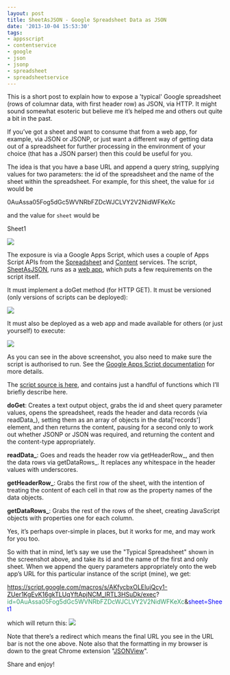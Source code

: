 ```yaml
---
layout: post
title: SheetAsJSON - Google Spreadsheet Data as JSON
date: '2013-10-04 15:53:30'
tags:
- appsscript
- contentservice
- google
- json
- jsonp
- spreadsheet
- spreadsheetservice
---
```



This is a short post to explain how to expose a 'typical' Google spreadsheet (rows of columnar data, with first header row) as JSON, via HTTP. It might sound somewhat esoteric but believe me it’s helped me and others out quite a bit in the past.

If you’ve got a sheet and want to consume that from a web app, for example, via JSON or JSONP, or just want a different way of getting data out of a spreadsheet for further processing in the environment of your choice (that has a JSON parser) then this could be useful for you.

The idea is that you have a base URL and append a query string, supplying values for two parameters: the id of the spreadsheet and the name of the sheet within the spreadsheet. For example, for this sheet, the value for `id` would be

0AuAssa05Fog5dGc5WVNRbFZDcWJCLVY2V2NidWFKeXc

and the value for `sheet` would be

Sheet1

![](//qmacro.org/content/images/2013/10/sheet1.png)

The exposure is via a Google Apps Script, which uses a couple of Apps Script APIs from the [Spreadsheet](https://developers.google.com/apps-script/reference/spreadsheet/) and [Content](https://developers.google.com/apps-script/reference/content/) services. The script, [SheetAsJSON](https://script.google.com/d/143u0RLuppsmYJ0B3wzo6i0jZYSfIFV2NLJMHPM-Sqczpr9bLwdffc-Wx/edit?usp=sharing), runs as a [web app](https://developers.google.com/apps-script/execution_web_apps), which puts a few requirements on the script itself.

It must implement a doGet method (for HTTP GET). It must be versioned (only versions of scripts can be deployed):

![](//qmacro.org/content/images/2013/10/version.png)

It must also be deployed as a web app and made available for others (or just yourself) to execute:

![](//qmacro.org/content/images/2013/10/deploy-268x300.png)

As you can see in the above screenshot, you also need to make sure the script is authorised to run. See the [Google Apps Script documentation](https://developers.google.com/apps-script/) for more details.

The [script source is here](https://script.google.com/d/143u0RLuppsmYJ0B3wzo6i0jZYSfIFV2NLJMHPM-Sqczpr9bLwdffc-Wx/edit?usp=sharing), and contains just a handful of functions which I’ll briefly describe here.

**doGet**: Creates a text output object, grabs the id and sheet query parameter values, opens the spreadsheet, reads the header and data records (via readData_), setting them as an array of objects in the data['records'] element, and then returns the content, pausing for a second only to work out whether JSONP or JSON was required, and returning the content and the content-type appropriately.

**readData_**: Goes and reads the header row via getHeaderRow_, and then the data rows via getDataRows_. It replaces any whitespace in the header values with underscores.

**getHeaderRow_**: Grabs the first row of the sheet, with the intention of treating the content of each cell in that row as the property names of the data objects.

**getDataRows_**: Grabs the rest of the rows of the sheet, creating JavaScript objects with properties one for each column.

Yes, it’s perhaps over-simple in places, but it works for me, and may work for you too.

So with that in mind, let’s say we use the "Typical Spreadsheet" shown in the screenshot above, and take its id and the name of the first and only sheet. When we append the query parameters appropriately onto the web app’s URL for this particular instance of the script (mine), we get:

<span style="color: #ff6600;">https://script.google.com/macros/s/AKfycbxOLElujQcy1-ZUer1KgEvK16gkTLUqYftApjNCM_IRTL3HSuDk/exec</span>?<span style="color: #339966;">id=0AuAssa05Fog5dGc5WVNRbFZDcWJCLVY2V2NidWFKeXc</span>&<span style="color: #0000ff;">sheet=Sheet1</span>

which will return this:
![](//qmacro.org/content/images/2013/10/json.png)

Note that there’s a redirect which means the final URL you see in the URL bar is not the one above. Note also that the formatting in my browser is down to the great Chrome extension "[JSONView](https://chrome.google.com/webstore/detail/jsonview/chklaanhfefbnpoihckbnefhakgolnmc?hl=en)".

Share and enjoy!


